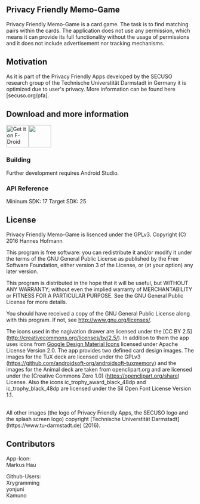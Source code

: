 ## Privacy Friendly Memo-Game

Privacy Friendly Memo-Game is a card game. The task is to find matching pairs within the cards. The application does not use any permission, which means it can provide its full functionality without the usage of permissions and it does not include advertisement nor tracking mechanisms.

## Motivation 

As it is part of the Privacy Friendly Apps developed by the SECUSO research group of the Technische 
Universtität Darmstadt in Germany it is optimized due to user's privacy. More information can be found here [secuso.org/pfa].

## Download and more information

[<img src="https://f-droid.org/badge/get-it-on.png" alt="Get it on F-Droid" height="60">](https://f-droid.org/repository/browse/?fdid=org.secuso.privacyfriendlymemory)<a href="https://play.google.com/store/apps/details?id=org.secuso.privacyfriendlymemory"><img src="https://play.google.com/intl/en_us/badges/images/generic/en_badge_web_generic.png" height="60"></a>

### Building

Further development requires Android Studio.

### API Reference

Mininum SDK: 17
Target SDK: 25 

## License

Privacy Friendly Memo-Game is lisenced under the GPLv3. Copyright (C) 2016 Hannes Hofmann

This program is free software: you can redistribute it and/or modify
it under the terms of the GNU General Public License as published by
the Free Software Foundation, either version 3 of the License, or
(at your option) any later version.

This program is distributed in the hope that it will be useful,
but WITHOUT ANY WARRANTY; without even the implied warranty of
MERCHANTABILITY or FITNESS FOR A PARTICULAR PURPOSE.  See the
GNU General Public License for more details.

You should have received a copy of the GNU General Public License
along with this program. If not, see <http://www.gnu.org/licenses/>.

The icons used in the nagivation drawer are licensed under the [CC BY 2.5] (http://creativecommons.org/licenses/by/2.5/). In addition to them the app uses icons from [Google Design Material Icons](https://design.google.com/icons/index.html) licensed under Apache License Version 2.0.
The app provides two defined card design images. The images for the TuX deck are licensed under the GPLv3 (https://github.com/androidsoft-org/androidsoft-tuxmemory) and the images for the Animal deck are taken from openclipart.org and are licensed under the [Creative Commons Zero 1.0] (https://openclipart.org/share) License. Also the icons ic_trophy_award_black_48dp and ic_trophy_black_48dp are licensed under the Sil Open Font License Version 1.1.

<br />
All other images (the logo of Privacy Friendly Apps, the SECUSO logo and the splash screen logo) copyright [Technische Universtität Darmstadt] (https://www.tu-darmstadt.de)  (2016).


## Contributors

App-Icon: <br />
Markus Hau<br />

Github-Users: <br />
Xrygramming <br />
yonjuni <br />
Kamuno
